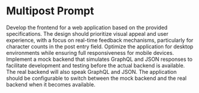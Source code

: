 # Multipost Prompt

Develop the frontend for a web application based on the provided specifications. The design should prioritize visual appeal and user experience, with a focus on real-time feedback mechanisms, particularly for character counts in the post entry field. Optimize the application for desktop environments while ensuring full responsiveness for mobile devices. Implement a mock backend that simulates GraphQL and JSON responses to facilitate development and testing before the actual backend is available. The real backend will also speak GraphQL and JSON. The application should be configurable to switch between the mock backend and the real backend when it becomes available.
